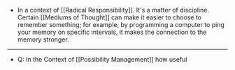 - In a context of [[Radical Responsibility]]. It's a matter of discipline. Certain [[Mediums of Thought]] can make it easier to choose to remember something; for example, by programming a computer to ping your memory on specific intervals, it makes the connection to the memory stronger.
- ---
- Q: In the Context of [[Possibility Management]] how useful